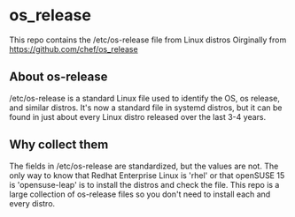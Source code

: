 # os_release

This repo contains the /etc/os-release file from Linux distros
Oirginally from https://github.com/chef/os_release

## About os-release

/etc/os-release is a standard Linux file used to identify the OS, os release, and similar distros. It's now a standard file in systemd distros, but it can be found in just about every Linux distro released over the last 3-4 years.

## Why collect them

The fields in /etc/os-release are standardized, but the values are not. The only way to know that Redhat Enterprise Linux is 'rhel' or that openSUSE 15 is 'opensuse-leap' is to install the distros and check the file. This repo is a large collection of os-release files so you don't need to install each and every distro.
